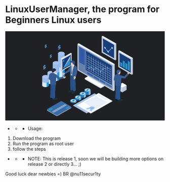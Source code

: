 # LinuxUserManager, the program for Beginners Linux users
[![](https://github.com/Offensive-Penetration-Security/LinuxUserManager/blob/main/Program/logo/user_manager.jpg)](https://github.com/nu11secur1ty/LinuxUserManager/tree/main/Program)

-  - - Usage:

1. Download the program
2. Run the program as root user
3. follow the steps

- - - NOTE: This is release 1, soon we will be building more options on release 2 or directly 3... ;)

Good luck dear newbies =)
BR @nu11secur1ty

